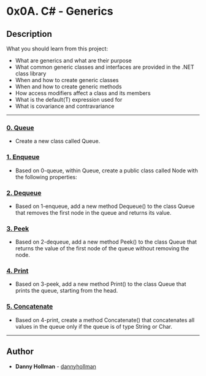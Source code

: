# 0x0A. C# - Generics

## Description
What you should learn from this project:

* What are generics and what are their purpose
* What common generic classes and interfaces are provided in the .NET class library
* When and how to create generic classes
* When and how to create generic methods
* How access modifiers affect a class and its members
* What is the default(T) expression used for
* What is covariance and contravariance

---

### [0. Queue](./0-queue/)
* Create a new class called Queue<T>.


### [1. Enqueue](./1-enqueue/)
* Based on 0-queue, within Queue<T>, create a public class called Node with the following properties:


### [2. Dequeue](./2-dequeue/)
* Based on 1-enqueue, add a new method Dequeue() to the class Queue<T> that removes the first node in the queue and returns its value. 


### [3. Peek](./3-peek/)
* Based on 2-dequeue, add a new method Peek() to the class Queue<T> that returns the value of the first node of the queue without removing the node. 


### [4. Print](./4-print/)
* Based on 3-peek, add a new method Print() to the class Queue<T> that prints the queue, starting from the head.


### [5. Concatenate](./5-concatenate/)
* Based on 4-print, create a method Concatenate() that concatenates all values in the queue only if the queue is of type String or Char.

---

## Author
* **Danny Hollman** - [dannyhollman](https://github.com/dannyhollman)
